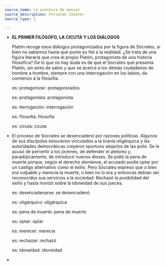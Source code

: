 ```yaml
---
source_name: La aventura de pensar
source_description: Fernando Savater
source_type: 1

---
```


- **EL PRIMER FILÓSOFO, LA CICUTA Y LOS DIÁLOGOS**

    Platón recoge esos diálogos protagonizados por la figura de Sócrates, si bien no sabemos hasta qué punto es fiel a la realidad. ¿Se trata de una figura literaria que crea el propio Platón, protagonista de una historia filosófica? De lo que no hay duda es de que el Sócrates que presenta Platón, sin aires de sabio y que se acerca a los demás ciudadanos de hombre a hombre, siempre con una interrogación en los labios, da comienzo a la filosofía.

    <div markdown="1" class="tagged-entries">

    es: protagonizar: protagonizados

    es: protagonista: protagonista

    es: iterrogación: interrogación

    es: filosofía: filosofía

    es: cicuta: cicuta

    </div>

- El proceso de Sócrates se desencadenó por razones políticas. Algunos de sus discípulos estuvieron vinculados a la tiranía oligárquica y las autoridades democráticas creyeron oportuno alejarlos de las polis. Se le acusó de pervertir a los jóvenes, de defender el ateísmo y, paradójicamente, de introducir nuevos dioses. Se pidió la pena de muerte porque, según el derecho ateniense, el acusado podía optar por un castigo alternativo como el exilio. Pero Sócrates expresó que o bien era culpable y merecía la muerte, o bien no lo era y entonces debían
ser reconocidos sus servicios a la sociedad. Rechazó la posibilidad del exilio y hasta ironizó sobre la idoneidad de sus jueces.

    <div markdown="1" class="tagged-entries">

    es: desencadenarse: se desencadenó

    es: oligárquico: oligárquica

    es: pena de muerte: pena de muerte

    es: optar: optar

    es: merecer: merecía

    es: rechazar: rechazó

    es: idoneidad: idoneidad

    </div>

- 